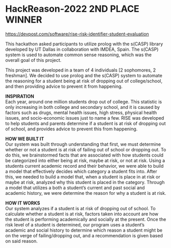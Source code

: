 # HackReason-2022 2ND PLACE WINNER  

https://devpost.com/software/rise-risk-identifier-student-evaluation

This hackathon asked participants to utilize prolog with the s(CASP) library developed by UT Dallas in collaboration with IMDEA, Spain. The s(CASP) system is used to automate common sense reasoning, which was the overall goal of this project.

This project was developed in a team of 4 individuals [2 sophomores, 2 freshman]. We decided to use prolog and the s(CASP) system to automate the reasoning for a student being at risk of dropping out of college/school, and then providing advice to prevent it from happening.  

**INSPIRATION**  
Each year, around one million students drop out of college. This statistic is only increasing in both college and secondary school, and it is caused by factors such as drugs, mental health issues, high stress, physical health issues, and socio-economic issues just to name a few. RISE was developed to help students and parents determine if a student is at risk of dropping out of school, and provides advice to prevent this from happening.   

**HOW WE BUILT IT**   
Our system was built through understanding that first, we must determine whether or not a student is at risk of failing out of school or dropping out. To do this, we brainstormed facts that are associated with how students could be categorized into either being at risk, maybe at risk, or not at risk. Using a students current academic record and their behavior, we were able to build a model that effectively decides which category a student fits into. After this, we needed to build a model that, when a student is place in at risk or maybe at risk, analyzed why this student is placed in the category. Through a model that utilizes a both a student’s current and past social and academic history, we were determine the reason for why a student is at risk.  

**HOW IT WORKS**    
Our system analyzes if a student is at risk of dropping out of school. To calculate whether a student is at risk, factors taken into account are how the student is performing academically and socially at the present. Once the risk level of a student is determined, our program uses a student’s academic and social history to determine which reason a student might be on the verge of failing/dropping out, and a recommendation is given based on said reason.
